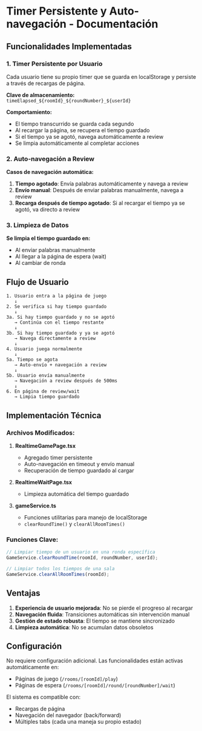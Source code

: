 # Timer Persistente y Auto-navegación - Documentación

## Funcionalidades Implementadas

### 1. **Timer Persistente por Usuario**

Cada usuario tiene su propio timer que se guarda en localStorage y persiste a través de recargas de página.

**Clave de almacenamiento:** `timeElapsed_${roomId}_${roundNumber}_${userId}`

**Comportamiento:**
- El tiempo transcurrido se guarda cada segundo
- Al recargar la página, se recupera el tiempo guardado
- Si el tiempo ya se agotó, navega automáticamente a review
- Se limpia automáticamente al completar acciones

### 2. **Auto-navegación a Review**

**Casos de navegación automática:**
1. **Tiempo agotado**: Envía palabras automáticamente y navega a review
2. **Envío manual**: Después de enviar palabras manualmente, navega a review
3. **Recarga después de tiempo agotado**: Si al recargar el tiempo ya se agotó, va directo a review

### 3. **Limpieza de Datos**

**Se limpia el tiempo guardado en:**
- Al enviar palabras manualmente
- Al llegar a la página de espera (wait)
- Al cambiar de ronda

## Flujo de Usuario

```
1. Usuario entra a la página de juego
   ↓
2. Se verifica si hay tiempo guardado
   ↓
3a. Si hay tiempo guardado y no se agotó
   → Continúa con el tiempo restante
   ↓
3b. Si hay tiempo guardado y ya se agotó
   → Navega directamente a review
   ↓
4. Usuario juega normalmente
   ↓
5a. Tiempo se agota
   → Auto-envío + navegación a review
   ↓
5b. Usuario envía manualmente
   → Navegación a review después de 500ms
   ↓
6. En página de review/wait
   → Limpia tiempo guardado
```

## Implementación Técnica

### Archivos Modificados:

1. **RealtimeGamePage.tsx**
   - Agregado timer persistente
   - Auto-navegación en timeout y envío manual
   - Recuperación de tiempo guardado al cargar

2. **RealtimeWaitPage.tsx**
   - Limpieza automática del tiempo guardado

3. **gameService.ts**
   - Funciones utilitarias para manejo de localStorage
   - `clearRoundTime()` y `clearAllRoomTimes()`

### Funciones Clave:

```typescript
// Limpiar tiempo de un usuario en una ronda específica
GameService.clearRoundTime(roomId, roundNumber, userId);

// Limpiar todos los tiempos de una sala
GameService.clearAllRoomTimes(roomId);
```

## Ventajas

1. **Experiencia de usuario mejorada**: No se pierde el progreso al recargar
2. **Navegación fluida**: Transiciones automáticas sin intervención manual
3. **Gestión de estado robusta**: El tiempo se mantiene sincronizado
4. **Limpieza automática**: No se acumulan datos obsoletos

## Configuración

No requiere configuración adicional. Las funcionalidades están activas automáticamente en:
- Páginas de juego (`/rooms/[roomId]/play`)
- Páginas de espera (`/rooms/[roomId]/round/[roundNumber]/wait`)

El sistema es compatible con:
- Recargas de página
- Navegación del navegador (back/forward)
- Múltiples tabs (cada una maneja su propio estado)
